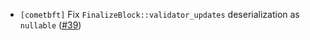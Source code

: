 - `[cometbft]` Fix `FinalizeBlock::validator_updates` deserialization as `nullable`
  ([\#39](https://github.com/cometbft/cometbft-rs/issues/39))
